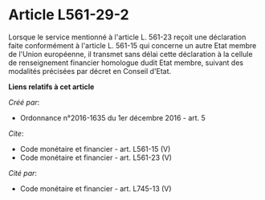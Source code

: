 # Article L561-29-2

Lorsque le service mentionné à l'article L. 561-23 reçoit une déclaration faite conformément à l'article L. 561-15 qui
concerne un autre Etat membre de l'Union européenne, il transmet sans délai cette déclaration à la cellule de renseignement
financier homologue dudit Etat membre, suivant des modalités précisées par décret en Conseil d'Etat.

**Liens relatifs à cet article**

_Créé par_:

  - Ordonnance n°2016-1635 du 1er décembre 2016 - art. 5

_Cite_:

  - Code monétaire et financier - art. L561-15 (V)
  - Code monétaire et financier - art. L561-23 (V)

_Cité par_:

  - Code monétaire et financier - art. L745-13 (V)
